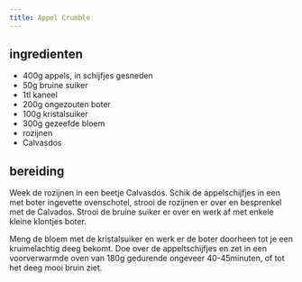 ```yaml
---
title: Appel Crumble
---
```


## ingredienten
* 400g appels, in schijfjes gesneden
* 50g bruine suiker
* 1tl kaneel
* 200g ongezouten boter
* 100g kristalsuiker
* 300g gezeefde bloem
* rozijnen
* Calvasdos

## bereiding
Week de rozijnen in een beetje Calvasdos. Schik de appelschijfjes in een met boter ingevette ovenschotel, strooi de rozijnen er over en besprenkel met de Calvados. Strooi de bruine suiker er over en werk af met enkele kleine klontjes boter.

Meng de bloem met de kristalsuiker en werk er de boter doorheen tot je een kruimelachtig deeg bekomt. Doe over de appeltschijfjes en zet in een voorverwarmde oven van 180g gedurende ongeveer 40-45minuten, of tot het deeg mooi bruin ziet.

